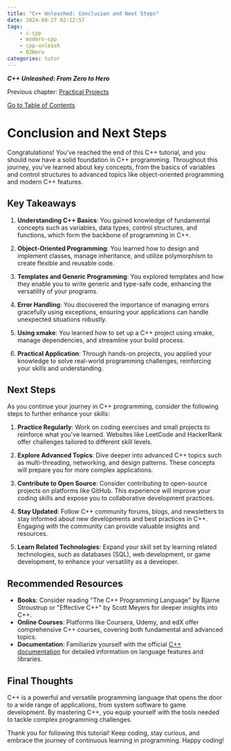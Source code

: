 ```yaml
---
title: "C++ Unleashed: Conclusion and Next Steps"
date: 2024-09-27 02:12:57
tags:
    - c-cpp
    - modern-cpp
    - cpp-unleash
    - 02Hero
categories: tutor
---
```


___C++ Unleashed: From Zero to Hero___

Previous chapter: [Practical Projects](/2024/09/27/cpp-unleash/02h-clsnnext)

[Go to Table of Contents](/2024/09/26/cpp-unleash/02h-menu)

# Conclusion and Next Steps

Congratulations! You've reached the end of this C++ tutorial, and you should now have a solid foundation in C++ programming. Throughout this journey, you've learned about key concepts, from the basics of variables and control structures to advanced topics like object-oriented programming and modern C++ features. 

<!--more-->

## Key Takeaways

1. **Understanding C++ Basics**: You gained knowledge of fundamental concepts such as variables, data types, control structures, and functions, which form the backbone of programming in C++.

2. **Object-Oriented Programming**: You learned how to design and implement classes, manage inheritance, and utilize polymorphism to create flexible and reusable code.

3. **Templates and Generic Programming**: You explored templates and how they enable you to write generic and type-safe code, enhancing the versatility of your programs.

4. **Error Handling**: You discovered the importance of managing errors gracefully using exceptions, ensuring your applications can handle unexpected situations robustly.

5. **Using xmake**: You learned how to set up a C++ project using xmake, manage dependencies, and streamline your build process.

6. **Practical Application**: Through hands-on projects, you applied your knowledge to solve real-world programming challenges, reinforcing your skills and understanding.

## Next Steps

As you continue your journey in C++ programming, consider the following steps to further enhance your skills:

1. **Practice Regularly**: Work on coding exercises and small projects to reinforce what you've learned. Websites like LeetCode and HackerRank offer challenges tailored to different skill levels.

2. **Explore Advanced Topics**: Dive deeper into advanced C++ topics such as multi-threading, networking, and design patterns. These concepts will prepare you for more complex applications.

3. **Contribute to Open Source**: Consider contributing to open-source projects on platforms like GitHub. This experience will improve your coding skills and expose you to collaborative development practices.

4. **Stay Updated**: Follow C++ community forums, blogs, and newsletters to stay informed about new developments and best practices in C++. Engaging with the community can provide valuable insights and resources.

5. **Learn Related Technologies**: Expand your skill set by learning related technologies, such as databases (SQL), web development, or game development, to enhance your versatility as a developer.

## Recommended Resources

- **Books**: Consider reading "The C++ Programming Language" by Bjarne Stroustrup or "Effective C++" by Scott Meyers for deeper insights into C++.
- **Online Courses**: Platforms like Coursera, Udemy, and edX offer comprehensive C++ courses, covering both fundamental and advanced topics.
- **Documentation**: Familiarize yourself with the official [C++ documentation](https://en.cppreference.com/w/) for detailed information on language features and libraries.

## Final Thoughts

C++ is a powerful and versatile programming language that opens the door to a wide range of applications, from system software to game development. By mastering C++, you equip yourself with the tools needed to tackle complex programming challenges.

Thank you for following this tutorial! Keep coding, stay curious, and embrace the journey of continuous learning in programming. Happy coding!
